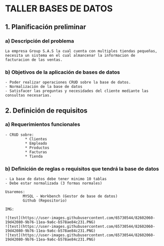 # TALLER BASES DE DATOS

## 1. Planificación preliminar

### a) Descripción del problema
```
La empresa Group S.A.S la cual cuenta con multiples tiendas pequeñas, necesita un sistema en el cual almancenar la informacion de facturacion de las ventas.
```
### b) Objetivos de la aplicación  de bases de datos
```
- Poder realizar operaciones CRUD sobre la base de datos.
- Normalización de la base de datos
- Satisfacer las preguntas y necesidades del cliente mediante las consultas necesarias.
```
## 2. Definición de requisitos

### a) Requerimientos funcionales
```
- CRUD sobre:
	     * Clientes
	     * Empleado
	     * Productos
	     * Facturas
	     * Tienda

```
### b) Definición de reglas o requisitos que tendrá la base de datos
```
- La base de datos debe tener minimo 10 tablas
- Debe estar normalizada (3 formas normales)

Usaremos: 
		MYSQL - Workbench (Gestor de base de datos)
		Github (Repositorio)

IMG:

![test](https://user-images.githubusercontent.com/65730544/82602060-19d42080-9b76-11ea-9a6c-b578ae84c231.PNG)
![test](https://user-images.githubusercontent.com/65730544/82602060-19d42080-9b76-11ea-9a6c-b578ae84c231.PNG)
![test](https://user-images.githubusercontent.com/65730544/82602060-19d42080-9b76-11ea-9a6c-b578ae84c231.PNG)


